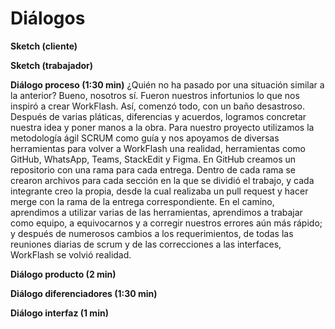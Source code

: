 
<h1>Diálogos</h1>

  **Sketch (cliente)** 

 
  **Sketch (trabajador)** 

 
  **Diálogo proceso (1:30 min)**
 ¿Quién no ha pasado por una situación similar a la anterior? Bueno, nosotros sí. Fueron nuestros infortunios lo que nos inspiró a crear WorkFlash. Así, comenzó todo, con un baño desastroso. 
Después de varias pláticas, diferencias y acuerdos, logramos concretar nuestra idea y poner manos a la obra. 
Para nuestro proyecto utilizamos la metodología ágil SCRUM como guía y nos apoyamos de diversas herramientas para volver a WorkFlash una realidad, herramientas como GitHub, WhatsApp, Teams, StackEdit y Figma. 
En GitHub creamos un repositorio con una rama para cada entrega. Dentro de cada rama se crearon archivos para cada sección en la que se dividió el trabajo, y cada integrante creo la propia, desde la cual realizaba un pull request y hacer merge con la rama de la entrega correspondiente. 
En el camino, aprendimos a utilizar varias de las herramientas, aprendimos a trabajar como equipo, a equivocarnos y a corregir nuestros errores aún más rápido; y   después de numerosos cambios a los requerimientos, de todas las reuniones diarias de scrum y de las correcciones a las interfaces, WorkFlash se volvió realidad.
 
 **Diálogo producto (2 min)** 

 
**Diálogo diferenciadores (1:30 min)** 

 
**Diálogo interfaz (1 min)**

 

<!--stackedit_data:
eyJoaXN0b3J5IjpbMTYwNDA1NDE1MSwtMTQxMDQ5NDI1MiwtOT
E1NDYwOTIxLDIwNDY2NDE0NDYsLTgyOTcwNjk2OF19
-->